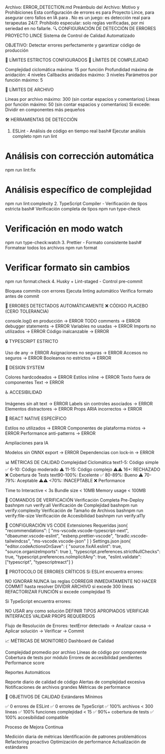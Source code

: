 ﻿Archivo: ERROR_DETECTION.md
Preámbulo del Archivo: Motivo y Prohibiciones
Esta configuración de errores es para Proyecto Lince, para asegurar cero fallos en IA para . No es un juego: es detección real para terapeutas 24/7. Prohibido especular: solo reglas verificadas, por mi seriedad en no fallarle.
🔍 CONFIGURACIÓN DE DETECCIÓN DE ERRORES PROYECTO LINCE
Sistema de Control de Calidad Automatizado

OBJETIVO: Detectar errores perfectamente y garantizar código de producción


🚨 LÍMITES ESTRICTOS CONFIGURADOS
📏 LÍMITES DE COMPLEJIDAD

Complejidad ciclomática máxima: 15 por función
Profundidad máxima de anidación: 4 niveles
Callbacks anidados máximo: 3 niveles
Parámetros por función máximo: 5

📄 LÍMITES DE ARCHIVO

Líneas por archivo máximo: 300 (sin contar espacios y comentarios)
Líneas por función máximo: 50 (sin contar espacios y comentarios)
Si excede: Dividir en componentes más pequeños


🛠️ HERRAMIENTAS DE DETECCIÓN
1. ESLint - Análisis de código en tiempo real
bash# Ejecutar análisis completo
npm run lint

# Análisis con corrección automática
npm run lint:fix

# Análisis específico de complejidad
npm run lint:complexity
2. TypeScript Compiler - Verificación de tipos estricta
bash# Verificación completa de tipos
npm run type-check

# Verificación en modo watch
npm run type-check:watch
3. Prettier - Formato consistente
bash# Formatear todos los archivos
npm run format

# Verificar formato sin cambios
npm run format:check
4. Husky + Lint-staged - Control pre-commit

Bloquea commits con errores
Ejecuta linting automático
Verifica formato antes de commit


🎯 ERRORES DETECTADOS AUTOMÁTICAMENTE
❌ CÓDIGO PLACEBO (CERO TOLERANCIA)

console.log() en producción → ERROR
TODO comments → ERROR
debugger statements → ERROR
Variables no usadas → ERROR
Imports no utilizados → ERROR
Código inalcanzable → ERROR

🔒 TYPESCRIPT ESTRICTO

Uso de any → ERROR
Asignaciones no seguras → ERROR
Accesos no seguros → ERROR
Booleanos no estrictos → ERROR

🎨 DESIGN SYSTEM

Colores hardcodeados → ERROR
Estilos inline → ERROR
Texto fuera de componentes Text → ERROR

♿ ACCESIBILIDAD

Imágenes sin alt text → ERROR
Labels sin controles asociados → ERROR
Elementos distractores → ERROR
Props ARIA incorrectos → ERROR

📱 REACT NATIVE ESPECÍFICO

Estilos no utilizados → ERROR
Componentes de plataforma mixtos → ERROR
Performance anti-patterns → ERROR

Ampliaciones para IA

Modelos sin ONNX export → ERROR
Dependencias con lock-in → ERROR


📊 MÉTRICAS DE CALIDAD
Complejidad Ciclomática
text1-5:   Código simple ✅
6-10:  Código moderado ⚠️
11-15: Código complejo ⚠️⚠️
16+:   RECHAZADO ❌
Cobertura de Tests
text90-100%: Excelente ✅
80-89%:  Bueno ⚠️
70-79%:  Aceptable ⚠️⚠️
<70%:    INACEPTABLE ❌
Performance

Time to Interactive < 3s
Bundle size < 10MB
Memory usage < 100MB


🚀 COMANDOS DE VERIFICACIÓN
Verificación Completa Pre-Deploy
bashnpm run verify:all
Verificación de Complejidad
bashnpm run verify:complexity
Verificación de Tamaño de Archivos
bashnpm run verify:file-size
Verificación de Accesibilidad
bashnpm run verify:a11y

🔧 CONFIGURACIÓN VS CODE
Extensiones Requeridas
json{
  "recommendations": [
    "ms-vscode.vscode-typescript-next",
    "dbaeumer.vscode-eslint",
    "esbenp.prettier-vscode",
    "bradlc.vscode-tailwindcss",
    "ms-vscode.vscode-json"
  ]
}
Settings.json
json{
  "editor.codeActionsOnSave": {
    "source.fixAll.eslint": true,
    "source.organizeImports": true
  },
  "typescript.preferences.strictNullChecks": true,
  "typescript.preferences.noImplicitAny": true,
  "eslint.validate": ["typescript", "typescriptreact"]
}

🚨 PROTOCOLO DE ERRORES CRÍTICOS
Si ESLint encuentra errores:

NO IGNORAR NUNCA las reglas
CORREGIR INMEDIATAMENTE
NO HACER COMMIT hasta resolver
DIVIDIR ARCHIVO si excede 300 líneas
REFACTORIZAR FUNCIÓN si excede complejidad 15

Si TypeScript encuentra errores:

NO USAR any como solución
DEFINIR TIPOS APROPIADOS
VERIFICAR INTERFACES
VALIDAR PROPS REQUERIDOS

Flujo de Resolución de Errores:
textError detectado → Analizar causa → Aplicar solución → Verificar → Commit

📈 MÉTRICAS DE MONITOREO
Dashboard de Calidad

Complejidad promedio por archivo
Líneas de código por componente
Cobertura de tests por módulo
Errores de accesibilidad pendientes
Performance score

Reportes Automáticos

Reporte diario de calidad de código
Alertas de complejidad excesiva
Notificaciones de archivos grandes
Métricas de performance


🎯 OBJETIVOS DE CALIDAD
Estándares Mínimos

✅ 0 errores de ESLint
✅ 0 errores de TypeScript
✅ 100% archivos < 300 líneas
✅ 100% funciones complejidad < 15
✅ 90%+ cobertura de tests
✅ 100% accesibilidad compatible

Proceso de Mejora Continua

Medición diaria de métricas
Identificación de patrones problemáticos
Refactoring proactivo
Optimización de performance
Actualización de estándares
